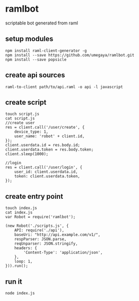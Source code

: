 # ramlbot
scriptable bot generated from raml

## setup modules
```
npm install raml-client-generator -g
npm install --save https://github.com/umegaya/ramlbot.git
npm install --save popsicle
```

## create api sources
```
raml-to-client path/to/api.raml -o api -l javascript
```

## create script
```
touch script.js
cat script.js
//create user
res = client.call('/user/create', {
	device_type: 1,
	user_name: 'robot' + client.id,
});
client.userdata.id = res.body.id;
client.userdata.token = res.body.token;
client.sleep(1000);

//login
res = client.call('/user/login', {
	user_id: client.userdata.id,
	token: client.userdata.token,
});
```

## create entry point
```
touch index.js
cat index.js
var Robot = require('ramlbot');

(new Robot('./scripts.js', {
	API: require('./api'),
	baseUri: "http://api.example.com/v1/",
	respParser: JSON.parse,
	reqUnparser: JSON.stringify,
	headers: {
		'Content-Type': 'application/json',
	},
	loop: 1,
})).run();
```

## run it
```
node index.js
```
